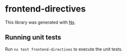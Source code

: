 # frontend-directives

This library was generated with [Nx](https://nx.dev).

## Running unit tests

Run `nx test frontend-directives` to execute the unit tests.
